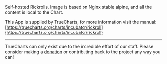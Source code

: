 Self-hosted Rickrolls. Image is based on Nginx stable alpine, and all the content is local to the Chart.

This App is supplied by TrueCharts, for more information visit the manual: [https://truecharts.org/charts/incubator/rickroll](https://truecharts.org/charts/incubator/rickroll)

---

TrueCharts can only exist due to the incredible effort of our staff.
Please consider making a [donation](https://truecharts.org/about/sponsor) or contributing back to the project any way you can!
